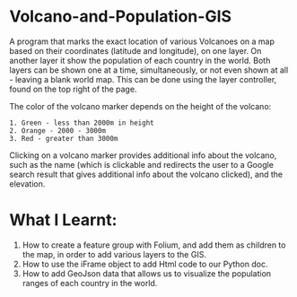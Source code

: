 # Volcano-and-Population-GIS
A program that marks the exact location of various Volcanoes on a map based on their coordinates (latitude and longitude), on one layer. On another layer it show the population of each country in the world.
Both layers can be shown one at a time, simultaneously, or not even shown at all - leaving a blank world map. This can be done using the layer controller, found on the top right of the page. 

The color of the volcano marker depends on the height of the volcano:

    1. Green - less than 2000m in height
    2. Orange - 2000 - 3000m
    3. Red - greater than 3000m
    
Clicking on a volcano marker provides additional info about the volcano, such as the name (which is clickable and redirects the user to a Google search result that gives additional info about the volcano clicked), and the elevation. 

# What I Learnt:
1. How to create a feature group with Folium, and add them as children to the map, in order to add various layers to the GIS.
2. How to use the iFrame object to add Html code to our Python doc. 
3. How to add GeoJson data that allows us to visualize the population ranges of each country in the world. 


